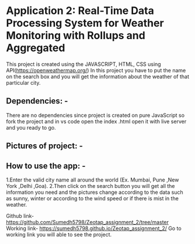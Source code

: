 # Application 2: Real-Time Data Processing System for Weather Monitoring with Rollups and Aggregated

This project is created using the JAVASCRIPT, HTML, CSS using API(https://openweathermap.org/) In this project you have to put the name on the search box and you will get the information about the weather of that particular city. 


## Dependencies: -
There are no dependencies since project is created on pure JavaScript so fork the project and in vs code open the index .html open it with live server and you ready to go.

## Pictures of project: -

 
 


 



## How to use the app: -
1.Enter the valid city name all around the world (Ex.  Mumbai, Pune ,New York ,Delhi ,Goa).
2.Then click on the search button you will get all the information you need and the pictures change according to the data such as sunny, winter or according to the wind speed or if there is mist in the weather.

Github link- https://github.com/Sumedh5798/Zeotap_assignment_2/tree/master
Working link- https://sumedh5798.github.io/Zeotap_assignment_2/
Go to working link you will able to see the project.

